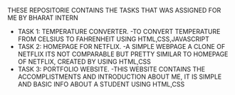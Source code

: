 THESE REPOSITORIE CONTAINS THE TASKS THAT WAS ASSIGNED FOR ME BY BHARAT INTERN   
* TASK 1: TEMPERATURE CONVERTER.
  -TO CONVERT TEMPERATURE FROM CELSIUS TO FAHRENHEIT USING HTML,CSS,JAVASCRIPT
* TASK 2: HOMEPAGE FOR NETFLIX.
 -A SIMPLE WEBPAGE A CLONE OF NETFLIX ITS NOT COMPARABLE BUT PRETTY SIMILAR TO HOMEPAGE OF NETFLIX, CREATED BY USING HTML,CSS
* TASK 3: PORTFOLIO WEBSITE.
  -THIS WEBSITE CONTAINS THE ACCOMPLISTMENTS AND INTRODUCTION ABOUT ME, IT IS SIMPLE AND BASIC INFO ABOUT A STUDENT USING HTML,CSS

